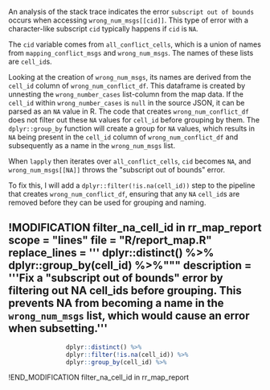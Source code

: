 An analysis of the stack trace indicates the error `subscript out of bounds` occurs when accessing `wrong_num_msgs[[cid]]`. This type of error with a character-like subscript `cid` typically happens if `cid` is `NA`.

The `cid` variable comes from `all_conflict_cells`, which is a union of names from `mapping_conflict_msgs` and `wrong_num_msgs`. The names of these lists are `cell_id`s.

Looking at the creation of `wrong_num_msgs`, its names are derived from the `cell_id` column of `wrong_num_conflict_df`. This dataframe is created by unnesting the `wrong_number_cases` list-column from the map data. If the `cell_id` within `wrong_number_cases` is `null` in the source JSON, it can be parsed as an `NA` value in R. The code that creates `wrong_num_conflict_df` does not filter out these `NA` values for `cell_id` before grouping by them. The `dplyr::group_by` function will create a group for `NA` values, which results in `NA` being present in the `cell_id` column of `wrong_num_conflict_df` and subsequently as a name in the `wrong_num_msgs` list.

When `lapply` then iterates over `all_conflict_cells`, `cid` becomes `NA`, and `wrong_num_msgs[[NA]]` throws the "subscript out of bounds" error.

To fix this, I will add a `dplyr::filter(!is.na(cell_id))` step to the pipeline that creates `wrong_num_conflict_df`, ensuring that any `NA` `cell_id`s are removed before they can be used for grouping and naming.

!MODIFICATION filter_na_cell_id in rr_map_report
scope = "lines"
file = "R/report_map.R"
replace_lines = '''                dplyr::distinct() %>%
                dplyr::group_by(cell_id) %>%"""
description = '''Fix a "subscript out of bounds" error by filtering out NA cell_ids before grouping. This prevents NA from becoming a name in the `wrong_num_msgs` list, which would cause an error when subsetting.'''
---
```r
                dplyr::distinct() %>%
                dplyr::filter(!is.na(cell_id)) %>%
                dplyr::group_by(cell_id) %>%
```
!END_MODIFICATION filter_na_cell_id in rr_map_report
